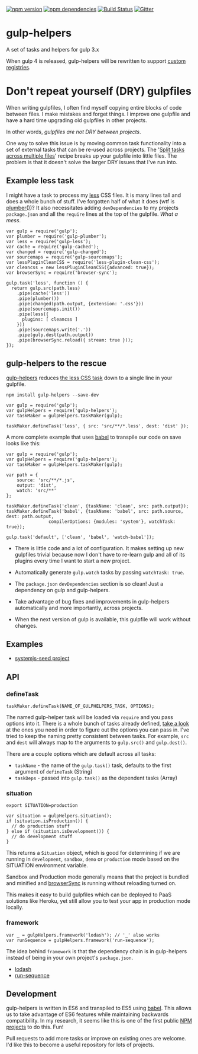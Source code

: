 [![npm version](https://badge.fury.io/js/gulp-helpers.svg)](https://badge.fury.io/js/gulp-helpers)
[![npm dependencies](https://david-dm.org/lookfirst/gulp-helpers.svg)](https://david-dm.org/lookfirst/gulp-helpers)
[![Build Status](https://travis-ci.org/lookfirst/gulp-helpers.svg)](https://travis-ci.org/lookfirst/gulp-helpers)
[![Gitter](https://badges.gitter.im/Join%20Chat.svg)](https://gitter.im/lookfirst/gulp-helpers)

# gulp-helpers

A set of tasks and helpers for gulp 3.x 

When gulp 4 is released, gulp-helpers will be rewritten to support [custom registries](https://github.com/phated/undertaker#custom-registries).

# Don't repeat yourself (DRY) gulpfiles

When writing gulpfiles, I often find myself copying entire blocks of code between files. I make mistakes and forget things. I improve one gulpfile and have a hard time upgrading old gulpfiles in other projects. 

In other words, _gulpfiles are not DRY between projects_. 

One way to solve this issue is by moving common task functionality into a set of external tasks that can be re-used across projects. The '[Split tasks across multiple files](split-tasks-across-multiple-files.md)' recipe breaks up your gulpfile into little files. The problem is that it doesn't solve the larger DRY issues that I've run into.

## Example less task

I might have a task to process my [less](http://lesscss.org/) CSS files. It is many lines tall and does a whole bunch of stuff. I've forgotten half of what it does (wtf is [plumber()](https://github.com/floatdrop/gulp-plumber))? It also necessitates adding `devDependencies` to my projects `package.json` and all the `require` lines at the top of the gulpfile. _What a mess_.

```
var gulp = require('gulp');
var plumber = require('gulp-plumber');
var less = require('gulp-less');
var cache = require('gulp-cached');
var changed = require('gulp-changed');
var sourcemaps = require('gulp-sourcemaps');
var lessPluginCleanCSS = require('less-plugin-clean-css');
var cleancss = new lessPluginCleanCSS({advanced: true});
var browserSync = require('browser-sync');

gulp.task('less', function () {
  return gulp.src(path.less)
    .pipe(cache('less'))
    .pipe(plumber())
    .pipe(changed(path.output, {extension: '.css'}))
    .pipe(sourcemaps.init())
    .pipe(less({
      plugins: [ cleancss ]
    }))
    .pipe(sourcemaps.write('.'))
    .pipe(gulp.dest(path.output))
    .pipe(browserSync.reload({ stream: true }));
});
```

## gulp-helpers to the rescue

[gulp-helpers](https://github.com/lookfirst/gulp-helpers/) reduces [the less CSS task](https://github.com/lookfirst/gulp-helpers/blob/master/src/tasks/less.js) down to a single line in your gulpfile.

```
npm install gulp-helpers --save-dev
```

```
var gulp = require('gulp');
var gulpHelpers = require('gulp-helpers');
var taskMaker = gulpHelpers.taskMaker(gulp);

taskMaker.defineTask('less', { src: 'src/**/*.less', dest: 'dist' });
```

A more complete example that uses [babel](http://babeljs.io/) to transpile our code on save looks like this:

```
var gulp = require('gulp');
var gulpHelpers = require('gulp-helpers');
var taskMaker = gulpHelpers.taskMaker(gulp);

var path = {
	source: 'src/**/*.js',
	output: 'dist',
	watch: 'src/**'
};

taskMaker.defineTask('clean', {taskName: 'clean', src: path.output});
taskMaker.defineTask('babel', {taskName: 'babel', src: path.source, dest: path.output, 
				compilerOptions: {modules: 'system'}, watchTask: true});

gulp.task('default', ['clean', 'babel', 'watch-babel']);
```

* There is little code and a lot of configuration. It makes setting up new gulpfiles trivial because now I don't have to re-learn gulp and all of its plugins every time I want to start a new project. 

* Automatically generate `gulp.watch` tasks by passing `watchTask: true`.

* The `package.json` `devDependencies` section is so clean! Just a dependency on gulp and gulp-helpers.

* Take advantage of bug fixes and improvements in gulp-helpers automatically and more importantly, across projects.

* When the next version of gulp is available, this gulpfile will work without changes.

## Examples

* [systemjs-seed project](https://github.com/lookfirst/systemjs-seed/)

## API

### defineTask

```
taskMaker.defineTask(NAME_OF_GULPHELPERS_TASK, OPTIONS);
```

The named gulp-helper task will be loaded via `require` and you pass options into it. There is a whole bunch of tasks already defined, [take a look](https://github.com/lookfirst/gulp-helpers/tree/master/src/tasks) at the ones you need in order to figure out the options you can pass in. I've tried to keep the naming pretty consistent between tasks. For example, `src` and `dest` will always map to the arguments to `gulp.src()` and `gulp.dest()`.

There are a couple options which are default across all tasks:
* `taskName` - the name of the `gulp.task()` task, defaults to the first argument of `defineTask` (String)
* `taskDeps` - passed into `gulp.task()` as the dependent tasks (Array)

### situation

```
export SITUATION=production
```

```
var situation = gulpHelpers.situation();
if (situation.isProduction()) {
  // do production stuff
} else if (situation.isDevelopment()) {
  // do development stuff
}
```

This returns a `Situation` object, which is good for determining if we are running in `development`, `sandbox`, `demo` or `production` mode based on the SITUATION environment variable.

Sandbox and Production mode generally means that the project is bundled and minified and [browserSync](http://browsersync.io) is running without reloading turned on.

This makes it easy to build gulpfiles which can be deployed to PaaS solutions like Heroku, yet still allow you to test your app in production mode locally.

### framework

```
var _ = gulpHelpers.framework('lodash'); // '_' also works
var runSequence = gulpHelpers.framework('run-sequence');
```

The idea behind `framework` is that the dependency chain is in gulp-helpers instead of being in your own project's `package.json`. 

* [lodash](https://lodash.com/)
* [run-sequence](https://github.com/OverZealous/run-sequence)

## Development

gulp-helpers is written in ES6 and transpiled to ES5 using [babel](https://babeljs.io/). This allows us to take advantage of ES6 features while maintaining backwards compatibility. In my research, it seems like this is one of the first public [NPM projects](https://www.npmjs.com/package/gulp-helpers) to do this. Fun!

Pull requests to add more tasks or improve on existing ones are welcome. I'd like this to become a useful repository for lots of projects.

